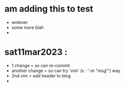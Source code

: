 # am adding this to test
- wotever
- some more blah
- 

# sat11mar2023 :
- 1 change = so can re-commit
- another change = so can try 'vim' (x : '-m "msg"') way
- 2nd vim = add header to blog
- 